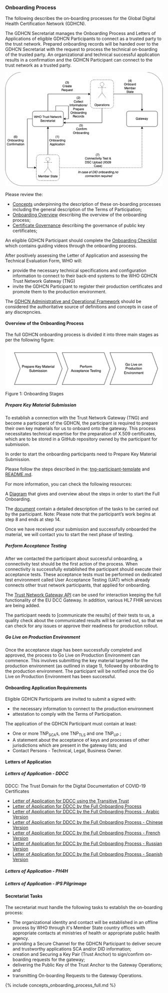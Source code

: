 
### Onboarding Process


The following describes the on-boarding processes for the Global Digital Health Certification Network (GDHCN).

 

The GDHCN Secretariat manages the Onboarding Process and Letters of Applications of eligible GDHCN Participants to connect as a trusted party to the trust network. Prepared onboarding records will be handed over to the GDHCN Secretariat with the request to process the technical on-boarding of the trusted party. An organizational and technical successful application results in a confirmation and the GDHCN Participant can connect to the trust network as a trusted party.

<div style="display:block">
	<img src="OnboardingOverview.drawio.png" style="float:none; margin: 0px 0px 0px 0px;"/>
</div>


Please review the:
* [Concepts](concepts.html) underpinning the description of these on-boarding processes including the general description of the Terms of Participation;
* [Onboarding Overview](concepts_onboarding_initialproces_full.html) describing the overview of the onboarding process; 
* [Certificate Governance](concepts_certificate_governance.html) describing the governance of public key certificates; 

An eligible GDHCN Participant should complete the [Onboarding Checklist](concepts_onboarding_checklist.html) which contains guiding videos through the onboarding process.

After positively assessing the Letter of Application and assessing the Technical Evaluation Form, WHO will:
* provide the necessary technical specifications and configuration information to connect to their back-end systems to the WHO GDHCN Trust Network Gateway (TNG)
 * invite the GDHCN Participant to register their production certificates and promote them to the production environment.

The <a href="GDHCN_Administrative_and_Operational_Framework.pdf">GDHCN Administrative and Operational Framework</a> should be considered the authoritative source of definitions and concepts in case of any discrepncies.


#### Overview of the Onboarding Process

The full GDHCN onboarding process is divided it into three main stages as per the following figure:

<div style="display:block">
	<img src="OnboardingProcessStepsSimple.png" alt="Onboarding Stages" style="width:600px; float:none; margin: 0px 0px 0px 0px;"/>
</div>
Figure 1: Onboarding Stages




##### Prepare Key Material Submission


To establish a connection with the Trust Network Gateway (TNG) and become a participant of the GDHCN, the participant is required to prepare their own key materials for us to onboard onto the gateway. This process necessitates technical expertise for the preparation of X.509 certificates, which are to be stored in a GitHub repository owned by the participant for submission. 

In order to start the onboarding participants need to Prepare Key Material Submission.


 Please follow the steps described in the: [tng-participant-template](https://github.com/WorldHealthOrganization/tng-participant-template)
and [README.md](https://github.com/WorldHealthOrganization/tng-participant-template/blob/main/README.md).

 For more information, you can check the following resources:

 A [Diagram](https://smart.who.int/trust/OnboardingProcessInteractionParticipantAndWHO.png) that gives and overview about the steps in order to start the Full Onboarding.
 
The [document](https://smart.who.int/trust/blob/docs/OnboardingProcess_Documents/input/pagecontent/concepts_onboarding_process_full.md) contain a detailed description of the tasks to be carried out by the participant.
 Note: Please note that the participant’s work begins at step 8 and ends at step 14.


Once we have received your submission and successfully onboarded the material, we will contact you to start the next phase of testing.




#####  Perform Acceptance Testing

After we contacted the participant about successful onboarding, a connectivity test should be the first action of the process. When connectivity is successfully established the participant should execute their acceptance tests. These acceptance tests must be performed on dedicated test environment called User Acceptance Testing (UAT) which already connects other trust network participants, that applied for onboarding.

The [Trust Network Gateway API](openapi) can be used for interaction keeping the full functionality of the EU DCC Gateway. In addition, various HL7 FHIR services are being added.

The participant needs to [communicate the results] of their tests to us, a quality check about the communicated results will be carried out, so that we can check for any issues or approve their readiness for production rollout.

#####  Go Live on Production Environment


Once the acceptance stage has been successfully completed and approved, the process to Go Live on Production Environment can commence. This involves submitting the key material targeted for the production environment (as outlined in stage 1), followed by onboarding to the production environment. The participant will be notified once the Go Live on Production Environment has been successful.



#### Onboarding Application Requirements


Eligible GDHCN Participants are invited to submit a signed with:
* the necessary information to connect to the production environment
* attestation to comply with the Terms of Participation.

The application of the GDHCN Participant must contain at least:

* One or more TNP<sub>SCA</sub>s, one TNP<sub>TLS</sub> and one TNP<sub>UP</sub> ; 
* A statement about the acceptance of keys and processes of other jurisdictions which are present in the gateway lists; and
* Contact Persons - Technical, Legal, Business Owner.

#### Letters of Application

##### Letters of Application - DDCC

DDCC: The Trust Domain for the Digital Documentation of COVID-19 Certificates
* <a href="Letter_of_Application_Transitive_Trust.docx">Letter of Application for DDCC using the Transitive Trust</a> 
* <a href="Letter_of_Application_DDCC.docx">Letter of Application for DDCC by the Full Onboarding Process</a>
* <a href="Letter_of_Application_DDCC-Arabic.docx">Letter of Application for DDCC by the Full Onboarding Process - Arabic Version</a>
* <a href="Letter_of_Application_DDCC_Chinese.docx">Letter of Application for DDCC by the Full Onboarding Process - Chinese Version</a>
* <a href="Letter_of_Application_DDCC_French.docx">Letter of Application for DDCC by the Full Onboarding Process - French Version</a>
* <a href="Letter_of_Application_DDCC_Russian.docx">Letter of Application for DDCC by the Full Onboarding Process - Russian Version</a>
* <a href="Letter_of_Application_DDCC-Spanish.docx">Letter of Application for DDCC by the Full Onboarding Process - Spanish Version</a>

##### Letters of Application - PH4H
##### Letters of Application - IPS Pilgrimage




#### Secretariat Tasks
The secretariat must handle the following tasks to establish the on-boarding process:

* The organizational identity and contact will be established in an offline process by WHO through it's Member State country offices with appropriate contacts at ministries of health or appropriate public health agency.
* providing a Secure Channel for the GDHCN Participant to deliver secure and trustworthy applications SCA and/or DID information; 
* creation and Securing a Key Pair (Trust Anchor)  to sign/confirm on-boarding requests for the gateway; 
* delivering the Public Key of the Trust Anchor to the Gateway Operations; and
* transmitting On-boarding Requests to the Gateway Operations.





{% include concepts_onboarding_process_full.md %}
